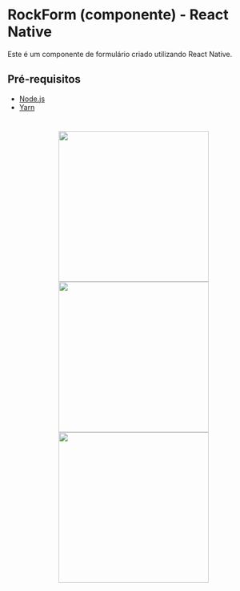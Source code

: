 # RockForm (componente) - React Native
Este é um componente de formulário criado utilizando React Native.

## Pré-requisitos
* [Node.js](https://nodejs.org/pt)
* [Yarn](https://classic.yarnpkg.com/lang/en/docs/install)
  
#
<p align="center">
  <img src="https://imageproxy.ifunny.co/crop:x-20,resize:640x,quality:90x75/images/00afa050a4a6b42e628e36ea05fec305ce353e88b818a0d6ca121c5959ad862a_1.jpg" width="300" height="300" />
  <img src="https://pm1.aminoapps.com/8026/f1da6af044be58b0d836a4a99e02b1376e34b27fr1-477-643v2_uhq.jpg" width="300" height="300" />
  <img src="https://images3.memedroid.com/images/UPLOADED680/6235b623e02be.jpeg" width="300" height="300" />
</p>
